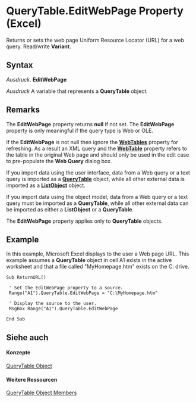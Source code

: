 
# QueryTable.EditWebPage Property (Excel)

Returns or sets the web page Uniform Resource Locator (URL) for a web query. Read/write  **Variant**.


## Syntax

 _Ausdruck_. **EditWebPage**

 _Ausdruck_ A variable that represents a **QueryTable** object.


## Remarks

The  **EditWebPage** property returns **null** if not set. The **EditWebPage** property is only meaningful if the query type is Web or OLE.

If the  **EditWebPage** is not null then ignore the **[WebTables](d60eb457-6276-2d86-bbd8-c2050b0695c9.md)** property for refreshing. As a result an XML query and the **[WebTable](d60eb457-6276-2d86-bbd8-c2050b0695c9.md)** property refers to the table in the original Web page and should only be used in the edit case to pre-populate the **Web Query** dialog box.

If you import data using the user interface, data from a Web query or a text query is imported as a  **[QueryTable](505b84ea-64b3-b4fe-741a-de6884eb69eb.md)** object, while all other external data is imported as a **[ListObject](46de6c4f-8ce0-0c7d-da59-6e52f5eab612.md)** object.

If you import data using the object model, data from a Web query or a text query must be imported as a  **QueryTable**, while all other external data can be imported as either a **ListObject** or a **QueryTable**.

The  **EditWebPage** property applies only to **QueryTable** objects.


## Example

In this example, Microsoft Excel displays to the user a Web page URL. This example assumes a  **QueryTable** object in cell A1 exists in the active worksheet and that a file called "MyHomepage.htm" exists on the C: drive.


```
Sub ReturnURL() 
 
 ' Set the EditWebPage property to a source. 
 Range("A1").QueryTable.EditWebPage = "C:\MyHomepage.htm" 
 
 ' Display the source to the user. 
 MsgBox Range("A1").QueryTable.EditWebPage 
 
End Sub
```


## Siehe auch


#### Konzepte


[QueryTable Object](505b84ea-64b3-b4fe-741a-de6884eb69eb.md)
#### Weitere Ressourcen


[QueryTable Object Members](http://msdn.microsoft.com/library/9a61f024-c1dc-c11b-942f-ff2a6617bdc4%28Office.15%29.aspx)